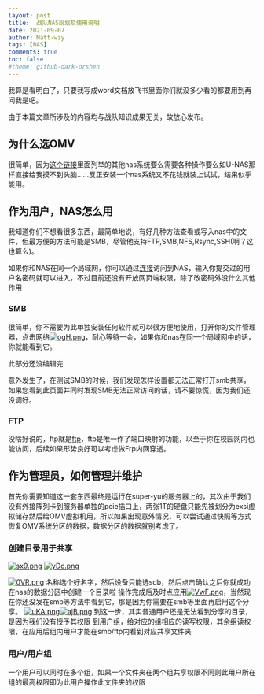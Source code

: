 ```yaml
---
layout: post
title:  战队NAS规划及使用说明
date: 2021-09-07
author: Matt-wzy
tags: [NAS]
comments: true
toc: false
#theme: github-dark-orshen
---
```


我算是看明白了，只要我写成word文档放飞书里面你们就没多少看的都要用到再问我是吧。

<!-- more -->

由于本篇文章所涉及的内容均与战队知识成果无关，故放心发布。

## 为什么选OMV

很简单，因为[这个链接](https://einverne.github.io/post/2020/02/nas-operating-system-choice.html)里面列举的其他nas系统要么需要各种操作要么如U-NAS那样直接给我摸不到头脑……反正安装一个nas系统又不花钱就装上试试，结果似乎能用。

## 作为用户，NAS怎么用


我知道你们不想看很多东西，最简单地说，有好几种方法查看或写入nas中的文件，但最方便的方法可能是SMB，尽管他支持FTP,SMB,NFS,Rsync,SSH(啊？这也算么)。

如果你和NAS在同一个局域网，你可以通过[连接](http://192.168.1.10)访问到NAS，输入你提交过的用户名密码就可以进入，不过目前还没有开放网页端权限，除了改密码外没什么其他作用

### SMB

很简单，你不需要为此单独安装任何软件就可以很方便地使用，打开你的文件管理器，点击网络[![ogH.png](https://cdn-p.freejishu.com/img/2021/11/15/ogH.png)](https://img.freejishu.com/image/ogH)，耐心等待一会，如果你和nas在同一个局域网中的话，你就能看到它。

此部分还没编辑完

意外发生了，在测试SMB的时候，我们发现怎样设置都无法正常打开smb共享，如果您看到此页面并同时发现SMB无法正常访问的话，请不要惊慌，因为我们还没调好。

### FTP

没啥好说的，ftp就是[ftp](ftp://192.168.1.10)，ftp是唯一作了端口映射的功能，以至于你在校园网内也能访问，后续如果形势良好可以考虑做Frp内网穿透。

## 作为管理员，如何管理并维护

首先你需要知道这一套东西最终是运行在super-yu的服务器上的，其次由于我们没有外接阵列卡到服务器单独的pcie插口上，两张1T的硬盘只能先被划分为exsi虚拟储存然后给OMV虚拟机用，所以如果出现意外情况，可以尝试通过快照等方式恢复OMV系统分区的数据，数据分区的数据就别考虑了。

### 创建目录用于共享

[![sx9.png](https://cdn-p.freejishu.com/img/2021/11/15/sx9.png)](https://img.freejishu.com/image/sx9) [![yDc.png](https://cdn-p.freejishu.com/img/2021/11/15/yDc.png)](https://img.freejishu.com/image/yDc) 

[![0VR.png](https://cdn-p.freejishu.com/img/2021/11/15/0VR.png)](https://img.freejishu.com/image/0VR) 名称选个好名字，然后设备只能选sdb，然后点击确认之后你就成功在nas的数据分区中创建一个目录啦
操作完成后及时点应用[![VwF.png](https://cdn-p.freejishu.com/img/2021/11/15/VwF.png)](https://img.freejishu.com/image/VwF)，当然现在你还没发在smb等方法中看到它，那是因为你需要在smb等里面再启用这个分享。
[![uKA.png](https://cdn-p.freejishu.com/img/2021/11/15/uKA.png)](https://img.freejishu.com/image/uKA)[![ajB.png](https://cdn-p.freejishu.com/img/2021/11/15/ajB.png)](https://img.freejishu.com/image/ajB)
到这一步，其实普通用户还是无法看到分享的目录，是因为我们没有授予其权限
到用户组，给对应的组相应的读写权限，其余组读权限，在应用后组内用户才能在smb/ftp内看到对应共享文件夹

### 用户/用户组

一个用户可以同时在多个组，如果一个文件夹在两个组共享权限不同则此用户所在组的最高权限即为此用户操作此文件夹的权限